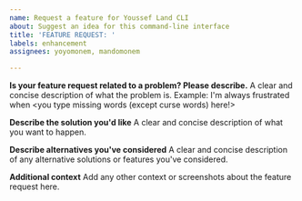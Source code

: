```yaml
---
name: Request a feature for Youssef Land CLI
about: Suggest an idea for this command-line interface
title: 'FEATURE REQUEST: '
labels: enhancement
assignees: yoyomonem, mandomonem

---
```


**Is your feature request related to a problem? Please describe.**
A clear and concise description of what the problem is. Example: I'm always frustrated when <you type missing words (except curse words) here!>

**Describe the solution you'd like**
A clear and concise description of what you want to happen.

**Describe alternatives you've considered**
A clear and concise description of any alternative solutions or features you've considered.

**Additional context**
Add any other context or screenshots about the feature request here.
